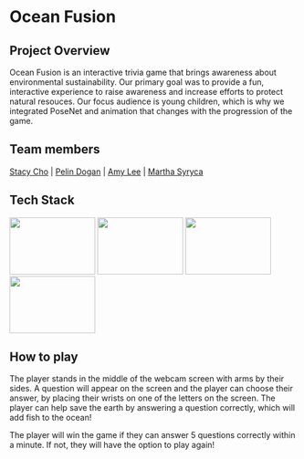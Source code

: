 # Ocean Fusion

## Project Overview

Ocean Fusion is an interactive trivia game that brings awareness about environmental sustainability. Our primary goal was to provide a fun, interactive experience to raise awareness and increase efforts to protect natural resouces. Our focus audience is young children, which is why we integrated PoseNet and animation that changes with the progression of the game.

## Team members

<a href="https://github.com/stacello19">Stacy Cho</a> | <a href="https://github.com/zeldapelin"> Pelin Dogan</a> | <a href="https://github.com/amyhlee">Amy Lee</a> | <a href="https://github.com/martha-ivana/">Martha Syryca</a>

## Tech Stack

<img src="https://user-images.githubusercontent.com/49603409/66080072-55f93900-e533-11e9-82bc-af17c9cbf58a.jpg" style="width: 150px; height: 100px" />

<img src="https://user-images.githubusercontent.com/49603409/66079181-8e981300-e531-11e9-97f4-e9346b17037a.jpg" style="width: 150px; height: 100px" />

<img src="https://user-images.githubusercontent.com/49603409/66079616-652bb700-e532-11e9-9440-4f0080eb206d.jpg" style="width: 150px; height: 100px" />

<img src="https://user-images.githubusercontent.com/49603409/66079869-ee42ee00-e532-11e9-8cf2-5a554b597149.jpg" style="width: 150px; height: 100px" />

## How to play

The player stands in the middle of the webcam screen with arms by their sides. A question will appear on the screen and the player can choose their answer, by placing their wrists on one of the letters on the screen. The player can help save the earth by answering a question correctly, which will add fish to the ocean!

The player will win the game if they can answer 5 questions correctly within a minute. If not, they will have the option to play again!
